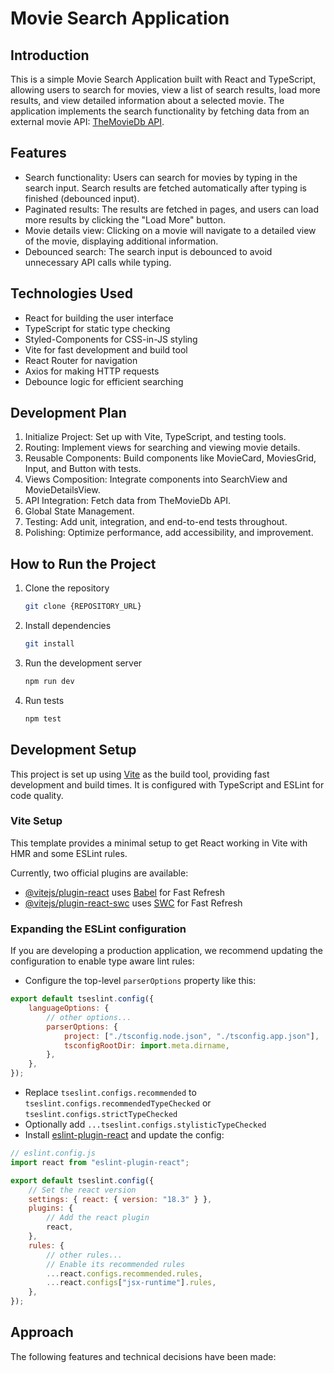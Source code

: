 # Movie Search Application

## Introduction

This is a simple Movie Search Application built with React and TypeScript, allowing users to search for movies, view a list of search results, load more results, and view detailed information about a selected movie.
The application implements the search functionality by fetching data from an external movie API: [TheMovieDb API](https://developers.themoviedb.org/3/getting-started/introduction).

## Features

- Search functionality: Users can search for movies by typing in the search input. Search results are fetched automatically after typing is finished (debounced input).
- Paginated results: The results are fetched in pages, and users can load more results by clicking the "Load More" button.
- Movie details view: Clicking on a movie will navigate to a detailed view of the movie, displaying additional information.
- Debounced search: The search input is debounced to avoid unnecessary API calls while typing.

## Technologies Used

- React for building the user interface
- TypeScript for static type checking
- Styled-Components for CSS-in-JS styling
- Vite for fast development and build tool
- React Router for navigation
- Axios for making HTTP requests
- Debounce logic for efficient searching

## Development Plan

1. Initialize Project: Set up with Vite, TypeScript, and testing tools.
2. Routing: Implement views for searching and viewing movie details.
3. Reusable Components: Build components like MovieCard, MoviesGrid, Input, and Button with tests.
4. Views Composition: Integrate components into SearchView and MovieDetailsView.
5. API Integration: Fetch data from TheMovieDb API.
6. Global State Management.
7. Testing: Add unit, integration, and end-to-end tests throughout.
8. Polishing: Optimize performance, add accessibility, and improvement.

## How to Run the Project

1. Clone the repository
   ```sh
   git clone {REPOSITORY_URL}
   ```
2. Install dependencies
   ```sh
   git install
   ```
3. Run the development server
   ```sh
   npm run dev
   ```
4. Run tests
   ```sh
   npm test
   ```

## Development Setup

This project is set up using [Vite](https://vitejs.dev/) as the build tool, providing fast development and build times. It is configured with TypeScript and ESLint for code quality.

### Vite Setup

This template provides a minimal setup to get React working in Vite with HMR and some ESLint rules.

Currently, two official plugins are available:

- [@vitejs/plugin-react](https://github.com/vitejs/vite-plugin-react/blob/main/packages/plugin-react/README.md) uses [Babel](https://babeljs.io/) for Fast Refresh
- [@vitejs/plugin-react-swc](https://github.com/vitejs/vite-plugin-react-swc) uses [SWC](https://swc.rs/) for Fast Refresh

### Expanding the ESLint configuration

If you are developing a production application, we recommend updating the configuration to enable type aware lint rules:

- Configure the top-level `parserOptions` property like this:

```js
export default tseslint.config({
	languageOptions: {
		// other options...
		parserOptions: {
			project: ["./tsconfig.node.json", "./tsconfig.app.json"],
			tsconfigRootDir: import.meta.dirname,
		},
	},
});
```

- Replace `tseslint.configs.recommended` to `tseslint.configs.recommendedTypeChecked` or `tseslint.configs.strictTypeChecked`
- Optionally add `...tseslint.configs.stylisticTypeChecked`
- Install [eslint-plugin-react](https://github.com/jsx-eslint/eslint-plugin-react) and update the config:

```js
// eslint.config.js
import react from "eslint-plugin-react";

export default tseslint.config({
	// Set the react version
	settings: { react: { version: "18.3" } },
	plugins: {
		// Add the react plugin
		react,
	},
	rules: {
		// other rules...
		// Enable its recommended rules
		...react.configs.recommended.rules,
		...react.configs["jsx-runtime"].rules,
	},
});
```

## Approach

The following features and technical decisions have been made:
